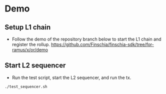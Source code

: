 # Demo

## Setup L1 chain
- Follow the demo of the repository branch below to start the L1 chain and register the rollup.
https://github.com/Finschia/finschia-sdk/tree/for-ramus/x/or/demo

## Start L2 sequencer
- Run the test script, start the L2 sequencer, and run the tx.
```
./test_sequencer.sh
```